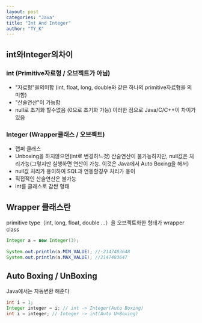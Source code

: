 ```yaml
---
layout: post
categories: "Java"
title: "Int And Integer"
author: "TY_K"
---
```


## int와Integer의차이

### int (Primitive자료형 / 오브젝트가 아님)

* "자료형"을의미함 (int, float, long, double와 같은 하나의 primitive자료형을 의미함)
* "산술연산"이 가능함
* null로 초기화 할수없음 (0으로 초기화 가능) 이러한 점으로 Java/C/C++이 차이가 있음

### Integer (Wrapper클래스 / 오브젝트)

* 랩퍼 클래스
* Unboxing을 하지않으면(int로 변경하느것) 산술연산이 불가능하지만, null값은 처리가능(그렇지만 실행하면 연산이 가능. 이것은 Java에서 Auto Boxing을 해서)
* null값 처리가 용이하여 SQL과 연동할경우 처리가 용이
* 직접적인 산술연산은 불가능
* int를 클래스로 감싼 형태

## Wrapper 클래스란

primitive type（int, long, float, double ...）을 오브젝트화한 형태가 wrapper class
```java
Integer a = new Integer(3);
        
System.out.println(a.MIN_VALUE); //-2147483648
System.out.println(a.MAX_VALUE); //2147483647
```
## Auto Boxing / UnBoxing

Java에서는 자동변환 해준다
```java
int i = 1;
Integer integer = i; // int -> Integer(Auto Boxing)
int i = integer; // Integer -> int(Auto UnBoxing)
```